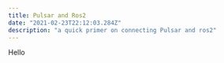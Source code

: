 ```yaml
---
title: Pulsar and Ros2
date: "2021-02-23T22:12:03.284Z"
description: "a quick primer on connecting Pulsar and ros2"
---
```



Hello